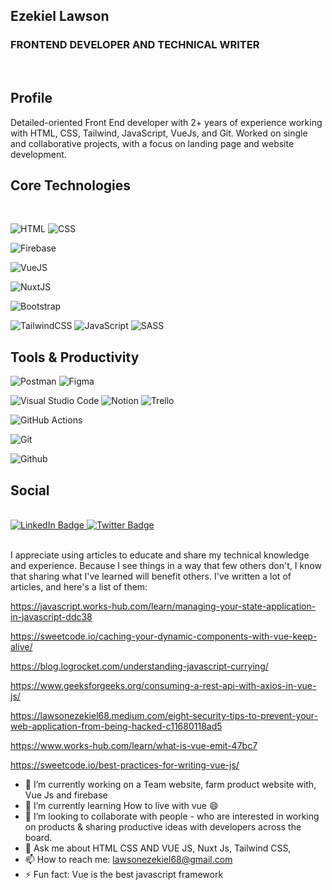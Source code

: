 
## Ezekiel Lawson
### FRONTEND DEVELOPER AND TECHNICAL WRITER

<br>

## Profile

Detailed-oriented Front End developer with 2+ years of experience working with HTML, CSS, Tailwind, JavaScript, VueJs, and Git. Worked on single and collaborative projects, with a focus on landing page and website development.


## Core Technologies

<br>

![HTML](https://img.shields.io/badge/HTML5-E34F26?style=for-the-badge&logo=html5&logoColor=white)
![CSS](https://img.shields.io/badge/CSS3-1572B6?style=for-the-badge&logo=css3&logoColor=white)

![Firebase](https://img.shields.io/badge/firebase-ffca28?style=for-the-badge&logo=firebase&logoColor=black)

![VueJS](https://img.shields.io/badge/VueJS-40B682?style=for-the-badge&logo=Vue.js&logoColor=white)

![NuxtJS](https://img.shields.io/badge/NuxtJS-40B682?style=for-the-badge&logo=NUXT.JS&logoColor=white)

![Bootstrap](https://img.shields.io/badge/Bootstrap-purple?style=for-the-badge&logo=bootstrap&logoColor=white)

![TailwindCSS](https://img.shields.io/badge/Tailwind_CSS-38B2AC?style=for-the-badge&logo=tailwind-css&logoColor=white)
![JavaScript](https://img.shields.io/badge/JavaScript-323330?style=for-the-badge&logo=javascript&logoColor=F7DF1E)
![SASS](https://img.shields.io/badge/Sass-CC6699?style=for-the-badge&logo=sass&logoColor=white)

## Tools & Productivity

![Postman](https://img.shields.io/badge/Postman-FF6C37?style=for-the-badge&logo=Postman&logoColor=white)
![Figma](https://img.shields.io/badge/Figma-F24E1E?style=for-the-badge&logo=figma&logoColor=white)
  
![Visual Studio Code](https://img.shields.io/badge/Visual_Studio_Code-0078D4?style=for-the-badge&logo=visual%20studio%20code&logoColor=white)
![Notion](https://img.shields.io/badge/Notion-000000?style=for-the-badge&logo=notion&logoColor=white)
![Trello](https://img.shields.io/badge/Trello-0052CC?style=for-the-badge&logo=trello&logoColor=white)

![GitHub Actions](https://img.shields.io/badge/GitHub_Actions-2088FF?style=for-the-badge&logo=github-actions&logoColor=white)

![Git](https://img.shields.io/badge/Git-F05032?style=for-the-badge&logo=git&logoColor=white)

![Github](https://img.shields.io/badge/GITHUB-000000?style=for-the-badge&logo=GITHUB&logoColor=white)

## Social
<br>
<div id="badges">
  <a href="http://www.linkedin.com/in/lawson-ezekiel">
    <img src="https://img.shields.io/badge/LinkedIn-blue?style=for-the-badge&logo=linkedin&logoColor=white" alt="LinkedIn Badge"/>
  </a>
 
  <a href="https://twitter.com/Vuedian">
    <img src="https://img.shields.io/badge/Twitter-blue?style=for-the-badge&logo=twitter&logoColor=white" alt="Twitter Badge"/>
  </a>
   
</div>

<br/>

 I appreciate using articles to educate and share my technical knowledge and experience. Because I see things in a way that few others don't, I know that sharing what I've learned will benefit others. I've written a lot of articles, and here's a list of them:



https://javascript.works-hub.com/learn/managing-your-state-application-in-javascript-ddc38



https://sweetcode.io/caching-your-dynamic-components-with-vue-keep-alive/





https://blog.logrocket.com/understanding-javascript-currying/

https://www.geeksforgeeks.org/consuming-a-rest-api-with-axios-in-vue-js/



https://lawsonezekiel68.medium.com/eight-security-tips-to-prevent-your-web-application-from-being-hacked-c11680118ad5



https://www.works-hub.com/learn/what-is-vue-emit-47bc7



https://sweetcode.io/best-practices-for-writing-vue-js/

- 🔭 I’m currently working on a Team website, farm product website with, Vue Js and firebase 
- 🌱 I’m currently learning How to live with vue 😄
- 👯 I’m looking to collaborate with people -  who are interested in working on products & sharing productive ideas with 
developers across the board.
- 💬 Ask me about HTML CSS AND VUE JS, Nuxt Js, Tailwind CSS, 
- 📫 How to reach me: lawsonezekiel68@gmail.com
- ⚡ Fun fact: Vue is the best javascript framework

